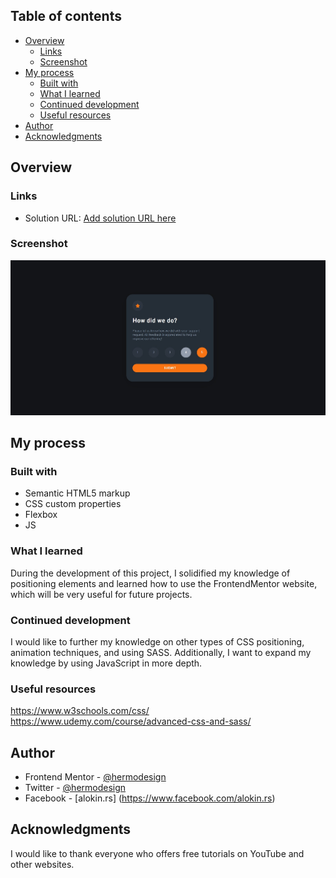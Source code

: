 ## Table of contents

- [Overview](#overview)
  - [Links](#links)
  - [Screenshot](#screenshot)
- [My process](#my-process)
  - [Built with](#built-with)
  - [What I learned](#what-i-learned)
  - [Continued development](#continued-development)
  - [Useful resources](#useful-resources)
- [Author](#author)
- [Acknowledgments](#acknowledgments)

## Overview

### Links

- Solution URL: [Add solution URL here](https://github.com/Hermodesign/faq_accordion.git)

### Screenshot

![Screenshot](./scrsht.jpeg)

## My process

### Built with

- Semantic HTML5 markup
- CSS custom properties
- Flexbox
- JS

### What I learned

During the development of this project, I solidified my knowledge of positioning elements and learned how to use the FrontendMentor website, which will be very useful for future projects.

### Continued development

I would like to further my knowledge on other types of CSS positioning, animation techniques, and using SASS. Additionally, I want to expand my knowledge by using JavaScript in more depth.

### Useful resources

https://www.w3schools.com/css/
https://www.udemy.com/course/advanced-css-and-sass/

## Author

- Frontend Mentor - [@hermodesign](https://www.frontendmentor.io/profile/Hermodesign)
- Twitter - [@hermodesign](https://www.twitter.com/hermodesign)
- Facebook - [alokin.rs] (https://www.facebook.com/alokin.rs)

## Acknowledgments

I would like to thank everyone who offers free tutorials on YouTube and other websites.
